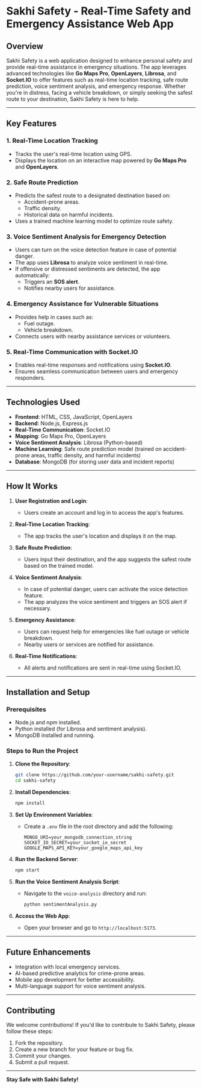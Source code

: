 # Sakhi Safety - Real-Time Safety and Emergency Assistance Web App

## Overview

Sakhi Safety is a web application designed to enhance personal safety and provide real-time assistance in emergency situations. The app leverages advanced technologies like **Go Maps Pro**, **OpenLayers**, **Librosa**, and **Socket.IO** to offer features such as real-time location tracking, safe route prediction, voice sentiment analysis, and emergency response. Whether you're in distress, facing a vehicle breakdown, or simply seeking the safest route to your destination, Sakhi Safety is here to help.

---

## Key Features

### 1. **Real-Time Location Tracking**
   - Tracks the user's real-time location using GPS.
   - Displays the location on an interactive map powered by **Go Maps Pro** and **OpenLayers**.

### 2. **Safe Route Prediction**
   - Predicts the safest route to a designated destination based on:
     - Accident-prone areas.
     - Traffic density.
     - Historical data on harmful incidents.
   - Uses a trained machine learning model to optimize route safety.

### 3. **Voice Sentiment Analysis for Emergency Detection**
   - Users can turn on the voice detection feature in case of potential danger.
   - The app uses **Librosa** to analyze voice sentiment in real-time.
   - If offensive or distressed sentiments are detected, the app automatically:
     - Triggers an **SOS alert**.
     - Notifies nearby users for assistance.

### 4. **Emergency Assistance for Vulnerable Situations**
   - Provides help in cases such as:
     - Fuel outage.
     - Vehicle breakdown.
   - Connects users with nearby assistance services or volunteers.

### 5. **Real-Time Communication with Socket.IO**
   - Enables real-time responses and notifications using **Socket.IO**.
   - Ensures seamless communication between users and emergency responders.

---

## Technologies Used

- **Frontend**: HTML, CSS, JavaScript, OpenLayers
- **Backend**: Node.js, Express.js
- **Real-Time Communication**: Socket.IO
- **Mapping**: Go Maps Pro, OpenLayers
- **Voice Sentiment Analysis**: Librosa (Python-based)
- **Machine Learning**: Safe route prediction model (trained on accident-prone areas, traffic density, and harmful incidents)
- **Database**: MongoDB (for storing user data and incident reports)

---

## How It Works

1. **User Registration and Login**:
   - Users create an account and log in to access the app's features.

2. **Real-Time Location Tracking**:
   - The app tracks the user's location and displays it on the map.

3. **Safe Route Prediction**:
   - Users input their destination, and the app suggests the safest route based on the trained model.

4. **Voice Sentiment Analysis**:
   - In case of potential danger, users can activate the voice detection feature.
   - The app analyzes the voice sentiment and triggers an SOS alert if necessary.

5. **Emergency Assistance**:
   - Users can request help for emergencies like fuel outage or vehicle breakdown.
   - Nearby users or services are notified for assistance.

6. **Real-Time Notifications**:
   - All alerts and notifications are sent in real-time using Socket.IO.

---

## Installation and Setup

### Prerequisites
- Node.js and npm installed.
- Python installed (for Librosa and sentiment analysis).
- MongoDB installed and running.

### Steps to Run the Project

1. **Clone the Repository**:
   ```bash
   git clone https://github.com/your-username/sakhi-safety.git
   cd sakhi-safety
   ```

2. **Install Dependencies**:
   ```bash
   npm install
   ```

3. **Set Up Environment Variables**:
   - Create a `.env` file in the root directory and add the following:
     ```
     MONGO_URI=your_mongodb_connection_string
     SOCKET_IO_SECRET=your_socket_io_secret
     GOOGLE_MAPS_API_KEY=your_google_maps_api_key
     ```

4. **Run the Backend Server**:
   ```bash
   npm start
   ```

5. **Run the Voice Sentiment Analysis Script**:
   - Navigate to the `voice-analysis` directory and run:
     ```bash
     python sentimentAnalysis.py
     ```

6. **Access the Web App**:
   - Open your browser and go to `http://localhost:5173`.

---

## Future Enhancements

- Integration with local emergency services.
- AI-based predictive analytics for crime-prone areas.
- Mobile app development for better accessibility.
- Multi-language support for voice sentiment analysis.

---

## Contributing

We welcome contributions! If you'd like to contribute to Sakhi Safety, please follow these steps:

1. Fork the repository.
2. Create a new branch for your feature or bug fix.
3. Commit your changes.
4. Submit a pull request.
---

**Stay Safe with Sakhi Safety!**
